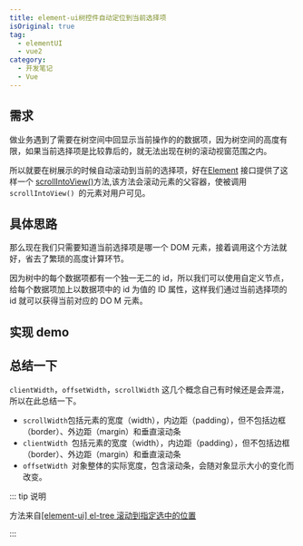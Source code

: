```yaml
---
title: element-ui树控件自动定位到当前选择项
isOriginal: true
tag:
  - elementUI
  - vue2
category:
  - 开发笔记
  - Vue
---
```


## 需求

做业务遇到了需要在树空间中回显示当前操作的的数据项，因为树空间的高度有限，如果当前选择项是比较靠后的，就无法出现在树的滚动视窗范围之内。

所以就要在树展示的时候自动滚动到当前的选择项，好在[Element](https://developer.mozilla.org/zh-CN/docs/Web/API/Element) 接口提供了这样一个 [scrollIntoView()](https://developer.mozilla.org/zh-CN/docs/Web/API/Element/scrollIntoView)方法,该方法会滚动元素的父容器，使被调用 `scrollIntoView() `的元素对用户可见。

## 具体思路

那么现在我们只需要知道当前选择项是哪一个 DOM 元素，接着调用这个方法就好，省去了繁琐的高度计算环节。

因为树中的每个数据项都有一个独一无二的 id，所以我们可以使用自定义节点，给每个数据项加上以数据项中的 id 为值的 ID 属性，这样我们通过当前选择项的 id 就可以获得当前对应的 DO M 元素。

## 实现 demo

<CodePen
  link="https://codepen.io/zhangfanhang/pen/eYMwpBg"
  :theme="$isDarkMode? 'dark': 'light'"
/>

## 总结一下

`clientWidth`，`offsetWidth`，`scrollWidth` 这几个概念自己有时候还是会弄混，所以在此总结一下。

- `scrollWidth`包括元素的宽度（width），内边距（padding），但不包括边框（border）、外边距（margin）和垂直滚动条
- `clientWidth `包括元素的宽度（width），内边距（padding），但不包括边框（border）、外边距（margin）和垂直滚动条
- `offsetWidth `对象整体的实际宽度，包含滚动条，会随对象显示大小的变化而改变。

::: tip 说明

方法来自[[element-ui] el-tree 滚动到指定选中的位置](https://blog.csdn.net/qq_14993591/article/details/125223004)

:::
